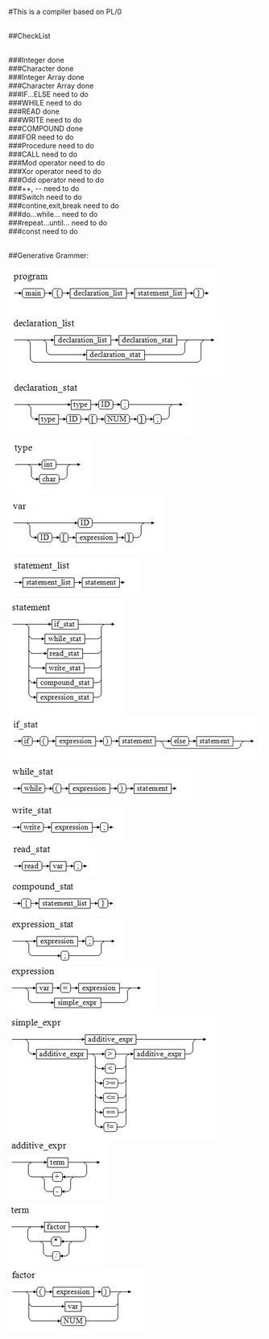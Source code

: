 #This is a compiler based on PL/0 <br><br>

##CheckList<br><br>

###Integer 				done<br>
###Character 			done<br>
###Integer Array		done<br>
###Character Array		done<br>
###IF...ELSE			need to do<br>
###WHILE				need to do<br>
###READ					done<br>
###WRITE				need to do<br>
###COMPOUND				done<br>
###FOR					need to do<br>
###Procedure			need to do<br>
###CALL					need to do<br>
###Mod operator			need to do<br>
###Xor operator			need to do<br>
###Odd operator			need to do<br>
###++, --				need to do<br>
###Switch				need to do<br>
###contine,exit,break	need to do<br>
###do...while...		need to do<br>
###repeat...until...	need to do<br>
###const				need to do<br>
<br>

##Generative Grammer:<br><br>
![image](https://github.com/RushToNeverLand/Compiler/raw/master/temp/1.png)<br>
![image](https://github.com/RushToNeverLand/Compiler/raw/master/temp/2.png)<br>
![image](https://github.com/RushToNeverLand/Compiler/raw/master/temp/3.png)<br>
![image](https://github.com/RushToNeverLand/Compiler/raw/master/temp/4.png)<br>
![image](https://github.com/RushToNeverLand/Compiler/raw/master/temp/5.png)<br>
![image](https://github.com/RushToNeverLand/Compiler/raw/master/temp/6.png)<br>
![image](https://github.com/RushToNeverLand/Compiler/raw/master/temp/7.png)<br>
![image](https://github.com/RushToNeverLand/Compiler/raw/master/temp/8.png)<br>
![image](https://github.com/RushToNeverLand/Compiler/raw/master/temp/9.png)<br>
![image](https://github.com/RushToNeverLand/Compiler/raw/master/temp/10.png)<br>
![image](https://github.com/RushToNeverLand/Compiler/raw/master/temp/11.png)<br>
![image](https://github.com/RushToNeverLand/Compiler/raw/master/temp/12.png)<br>
![image](https://github.com/RushToNeverLand/Compiler/raw/master/temp/13.png)<br>
![image](https://github.com/RushToNeverLand/Compiler/raw/master/temp/14.png)<br>
![image](https://github.com/RushToNeverLand/Compiler/raw/master/temp/15.png)<br>
![image](https://github.com/RushToNeverLand/Compiler/raw/master/temp/16.png)<br>
![image](https://github.com/RushToNeverLand/Compiler/raw/master/temp/17.png)<br>
![image](https://github.com/RushToNeverLand/Compiler/raw/master/temp/18.png)<br>

